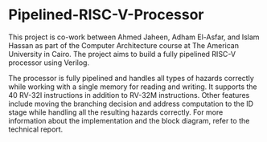 # Pipelined-RISC-V-Processor
This project is co-work between Ahmed Jaheen, Adham El-Asfar, and Islam Hassan as part of the Computer Architecture course at 
The American University in Cairo. The project aims to build a fully pipelined RISC-V processor using Verilog.

The processor is fully pipelined and handles all types of hazards correctly while working with a single memory for reading and writing.
It supports the 40 RV-32I instructions in addition to RV-32M instructions. Other features include moving the branching decision and address computation to the ID stage while handling all the resulting hazards correctly. For more information about the implementation and the block diagram, refer to the technical report.  
